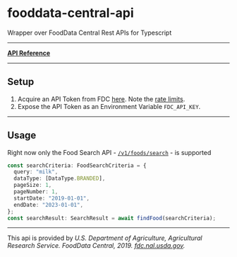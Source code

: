 # fooddata-central-api

Wrapper over FoodData Central Rest APIs for Typescript

---

**[API Reference](docs/modules.md)**

---

## Setup

1. Acquire an API Token from FDC [here](https://fdc.nal.usda.gov/api-guide.html#bkmk-3). Note the [rate limits](https://fdc.nal.usda.gov/api-guide.html#bkmk-4).
2. Expose the API Token as an Environment Variable `FDC_API_KEY`.

---

## Usage

Right now only the Food Search API - [`/v1/foods/search`](https://app.swaggerhub.com/apis/fdcnal/food-data_central_api/1.0.1#/FDC/postFoodsSearch) - is supported

```ts
const searchCriteria: FoodSearchCriteria = {
  query: "milk",
  dataType: [DataType.BRANDED],
  pageSize: 1,
  pageNumber: 1,
  startDate: "2019-01-01",
  endDate: "2023-01-01",
};
const searchResult: SearchResult = await findFood(searchCriteria);
```

---

This api is provided by _U.S. Department of Agriculture, Agricultural Research Service. FoodData Central, 2019. [fdc.nal.usda.gov](https://fdc.nal.usda.gov/)._
